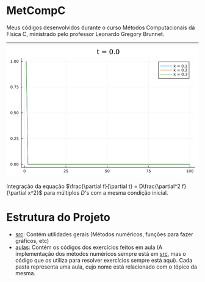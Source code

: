 # MetCompC

Meus códigos desenvolvidos durante o curso Métodos Computacionais da Física C, ministrado pelo professor Leonardo Gregory Brunnet.

---

![diffusion](aulas/diffusion/diffusion.gif)

Integração da equação $\frac{\partial f}{\partial t} = D\frac{\partial^2 f}{\partial x^2}$ para múltiplos $D$'s com a mesma condição inicial.

# Estrutura do Projeto

- [src](src): Contém utilidades gerais (Métodos numéricos, funções para fazer gráficos, etc)
- [aulas](aulas): Contém os códigos dos exercícios feitos em aula (A implementação dos métodos numéricos sempre está em [src](src), mas o código que os utiliza para resolver exercícios sempre está aqui). Cada pasta representa uma aula, cujo nome está relacionado com o tópico da mesma.

